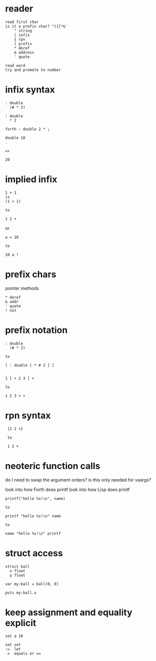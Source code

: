 # reader
    read first char
    is it a prefix char? "({[*&'
        " string
        ( infix
        { rpn
        [ prefix
        * deref
        & address
        ' quote

    read word
    try and promote to number

# infix syntax

    : double
      (# * 2)

    : double
      * 2

    forth : double 2 * ;

    double 10
    .

    =>

    20 

# implied infix
    1 + 1
    is
    (1 + 1)

    to

    1 1 +


or

    a = 10

    to

    10 a !

# prefix chars

pointer methods

    * deref
    & addr
    ' quote
    ! not

# prefix notation

    : double
      (# * 2)

    to

    [ : double [ * # 2 ] ]


    1 [ + 2 3 ] +

    to

    1 2 3 + +

# rpn syntax

     {1 2 +}

     to

     1 2 +

# neoteric function calls

do I need to swap the argument orders?
is this only needed for vaargs?

look into how Forth does printf
look into how Lisp does printf

    printf("hello %s!\n", name)

    to

    printf "hello %s!\n" name

    to

    name "hello %s!\n" printf

# struct access

    struct ball
      x float
      y float

    var my-ball = ball(0, 0)

    puts my-ball.x

# keep assignment and equality explicit

    set a 10

    set set
    :=  let
     =  equals or ==


